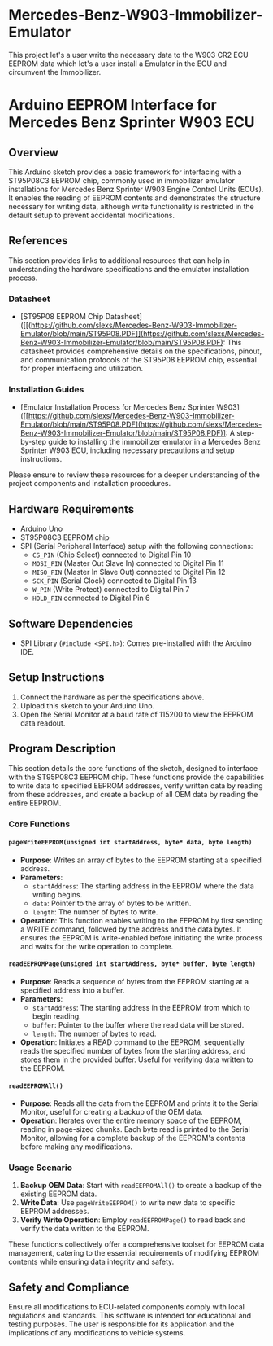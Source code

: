 # Mercedes-Benz-W903-Immobilizer-Emulator
This project let's a user write the necessary data to the W903 CR2 ECU EEPROM data which let's a user install a Emulator in the ECU and circumvent the Immobilizer.

# Arduino EEPROM Interface for Mercedes Benz Sprinter W903 ECU

## Overview

This Arduino sketch provides a basic framework for interfacing with a ST95P08C3 EEPROM chip, commonly used in immobilizer emulator installations for Mercedes Benz Sprinter W903 Engine Control Units (ECUs). It enables the reading of EEPROM contents and demonstrates the structure necessary for writing data, although write functionality is restricted in the default setup to prevent accidental modifications.

## References

This section provides links to additional resources that can help in understanding the hardware specifications and the emulator installation process.

### Datasheet

- [ST95P08 EEPROM Chip Datasheet]([[(https://github.com/slexs/Mercedes-Benz-W903-Immobilizer-Emulator/blob/main/ST95P08.PDF]](https://github.com/slexs/Mercedes-Benz-W903-Immobilizer-Emulator/blob/main/ST95P08.PDF): This datasheet provides comprehensive details on the specifications, pinout, and communication protocols of the ST95P08 EEPROM chip, essential for proper interfacing and utilization.

### Installation Guides

- [Emulator Installation Process for Mercedes Benz Sprinter W903]([[https://github.com/slexs/Mercedes-Benz-W903-Immobilizer-Emulator/blob/main/ST95P08.PDF](https://github.com/slexs/Mercedes-Benz-W903-Immobilizer-Emulator/blob/main/ST95P08.PDF)]: A step-by-step guide to installing the immobilizer emulator in a Mercedes Benz Sprinter W903 ECU, including necessary precautions and setup instructions.

Please ensure to review these resources for a deeper understanding of the project components and installation procedures.


## Hardware Requirements

- Arduino Uno
- ST95P08C3 EEPROM chip
- SPI (Serial Peripheral Interface) setup with the following connections:
  - `CS_PIN` (Chip Select) connected to Digital Pin 10
  - `MOSI_PIN` (Master Out Slave In) connected to Digital Pin 11
  - `MISO_PIN` (Master In Slave Out) connected to Digital Pin 12
  - `SCK_PIN` (Serial Clock) connected to Digital Pin 13
  - `W_PIN` (Write Protect) connected to Digital Pin 7
  - `HOLD_PIN` connected to Digital Pin 6

## Software Dependencies

- SPI Library (`#include <SPI.h>`): Comes pre-installed with the Arduino IDE.

## Setup Instructions

1. Connect the hardware as per the specifications above.
2. Upload this sketch to your Arduino Uno.
3. Open the Serial Monitor at a baud rate of 115200 to view the EEPROM data readout.

## Program Description

This section details the core functions of the sketch, designed to interface with the ST95P08C3 EEPROM chip. These functions provide the capabilities to write data to specified EEPROM addresses, verify written data by reading from these addresses, and create a backup of all OEM data by reading the entire EEPROM.

### Core Functions

#### `pageWriteEEPROM(unsigned int startAddress, byte* data, byte length)`

- **Purpose**: Writes an array of bytes to the EEPROM starting at a specified address.
- **Parameters**:
  - `startAddress`: The starting address in the EEPROM where the data writing begins.
  - `data`: Pointer to the array of bytes to be written.
  - `length`: The number of bytes to write.
- **Operation**: This function enables writing to the EEPROM by first sending a WRITE command, followed by the address and the data bytes. It ensures the EEPROM is write-enabled before initiating the write process and waits for the write operation to complete.

#### `readEEPROMPage(unsigned int startAddress, byte* buffer, byte length)`

- **Purpose**: Reads a sequence of bytes from the EEPROM starting at a specified address into a buffer.
- **Parameters**:
  - `startAddress`: The starting address in the EEPROM from which to begin reading.
  - `buffer`: Pointer to the buffer where the read data will be stored.
  - `length`: The number of bytes to read.
- **Operation**: Initiates a READ command to the EEPROM, sequentially reads the specified number of bytes from the starting address, and stores them in the provided buffer. Useful for verifying data written to the EEPROM.

#### `readEEPROMAll()`

- **Purpose**: Reads all the data from the EEPROM and prints it to the Serial Monitor, useful for creating a backup of the OEM data.
- **Operation**: Iterates over the entire memory space of the EEPROM, reading in page-sized chunks. Each byte read is printed to the Serial Monitor, allowing for a complete backup of the EEPROM's contents before making any modifications.

### Usage Scenario

1. **Backup OEM Data**: Start with `readEEPROMAll()` to create a backup of the existing EEPROM data.
2. **Write Data**: Use `pageWriteEEPROM()` to write new data to specific EEPROM addresses.
3. **Verify Write Operation**: Employ `readEEPROMPage()` to read back and verify the data written to the EEPROM.

These functions collectively offer a comprehensive toolset for EEPROM data management, catering to the essential requirements of modifying EEPROM contents while ensuring data integrity and safety.


## Safety and Compliance

Ensure all modifications to ECU-related components comply with local regulations and standards. This software is intended for educational and testing purposes. The user is responsible for its application and the implications of any modifications to vehicle systems.
